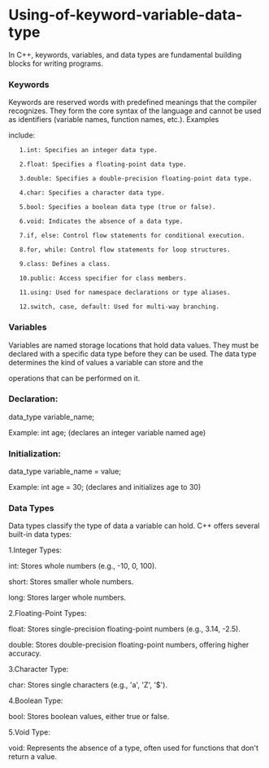# Using-of-keyword-variable-data-type

In C++, keywords, variables, and data types are fundamental building blocks for writing programs.

### Keywords
Keywords are reserved words with predefined meanings that the compiler recognizes. They form the core syntax of the language and cannot be used as identifiers (variable names, function names, etc.). Examples 

include:

       1.int: Specifies an integer data type.
       
       2.float: Specifies a floating-point data type.
       
       3.double: Specifies a double-precision floating-point data type.
       
       4.char: Specifies a character data type.
       
       5.bool: Specifies a boolean data type (true or false).
       
       6.void: Indicates the absence of a data type.
       
       7.if, else: Control flow statements for conditional execution.
       
       8.for, while: Control flow statements for loop structures.
       
       9.class: Defines a class.
       
       10.public: Access specifier for class members.
       
       11.using: Used for namespace declarations or type aliases.
       
       12.switch, case, default: Used for multi-way branching.
       
### Variables

Variables are named storage locations that hold data values. They must be declared with a specific data type before they can be used. The data type determines the kind of values a variable can store and the

operations that can be performed on it.

### Declaration: 

 data_type variable_name;
 
 Example: int age; (declares an integer variable named age)
 
### Initialization:

 data_type variable_name = value;
 
 Example: int age = 30; (declares and initializes age to 30)
### Data Types

Data types classify the type of data a variable can hold. C++ offers several built-in data types: 

1.Integer Types:

int: Stores whole numbers (e.g., -10, 0, 100).

short: Stores smaller whole numbers.

long: Stores larger whole numbers.

2.Floating-Point Types:

float: Stores single-precision floating-point numbers (e.g., 3.14, -2.5).

double: Stores double-precision floating-point numbers, offering higher accuracy.

3.Character Type:

char: Stores single characters (e.g., 'a', 'Z', '$').

4.Boolean Type:

bool: Stores boolean values, either true or false.

5.Void Type:

void: Represents the absence of a type, often used for functions that don't return a value.
